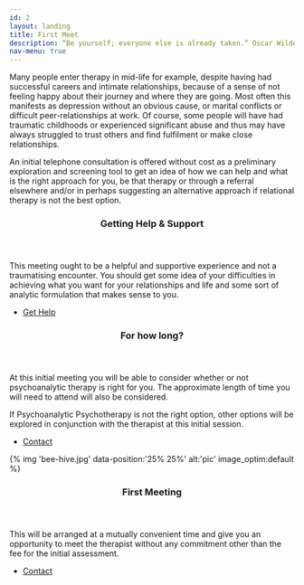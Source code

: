 ```yaml
---
id: 2
layout: landing
title: First Meet
description: “Be yourself; everyone else is already taken.” Oscar Wilde <br> Unfortunately, this is not always straightforward. Being “oneself “is often a difficult journey, as from an early age we pick up expectations from many significant others and influential people in our lives.<br>
nav-menu: true
---
```


<!-- Main -->

<div id="main">

<!-- One -->

<section id="one">
	<div class="inner">
		<p>Many people enter therapy in mid-life for example, despite having had successful careers and intimate relationships, because of a sense of not feeling happy about their journey and where they are going. Most often this manifests as depression without an obvious cause, or marital conflicts or difficult peer-relationships at work. Of course, some people will have had traumatic childhoods or experienced significant abuse and thus may have always struggled to trust others and find fulfilment or make close relationships.</p>
		<p>An initial telephone consultation is offered without cost as a preliminary exploration and screening tool to get an idea of how we can help and what is the right approach for you, be that therapy or through a referral elsewhere and/or in perhaps suggesting an alternative approach if relational therapy is not the best option.</p>
	</div>
</section>

<!-- two -->

<section id="two">
		<div class="row inner">
			<div class="6u 12u$(small)">
				<div class="inner">
					<header class="major">
						<h3>Getting Help & Support</h3>
					</header>
					<p>This meeting ought to be a helpful and supportive experience and not a traumatising encounter.
						You should get some idea of your difficulties in achieving what you want for your relationships and life and some sort of analytic formulation that makes sense to you.</p>
					<ul class="actions">
						<li><a href="{{ 'contact.html' | relative_url  }}" class="button">Get Help</a></li>
					</ul>
				</div>
			</div>
			<div class="6u 12u$(small)">
				<div class="inner">
					<header class="major">
						<h3>For how long?</h3>
					</header>
					<p>At this initial meeting you will be able to consider whether or not psychoanalytic therapy is right
					for you. The approximate length of time you will need to attend will also be considered.</p>
					<p>If Psychoanalytic Psychotherapy is not the right option, other options will be explored in
					conjunction with the therapist at this initial session.</p>
					<ul class="actions">
						<li><a href="{{ 'contact.html' | relative_url  }}" class="button">Contact</a></li>
					</ul>
				</div>
			</div>
		</div>
	</section>

<section id="three" class="spotlights">
	<section>
		<div class="image">
			{% img 'bee-hive.jpg' data-position:'25% 25%' alt:'pic' image_optim:default %}
		</div>
		<div class="content">
			<div class="inner">
				<header class="major">
					<h3>First Meeting</h3>
				</header>
				<p>This will be arranged at a mutually convenient time and give you an opportunity to meet the therapist without any commitment other than the fee for the initial assessment.</p>
				<ul class="actions">
					<li><a href="{{ 'contact.html' | relative_url  }}" class="button">Contact</a></li>
				</ul>
			</div>
		</div>
	</section>
</section>

</div>
